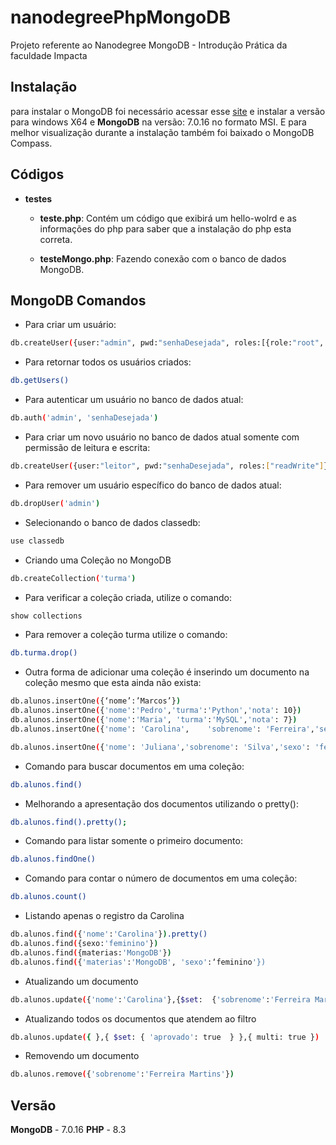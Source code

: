 # nanodegreePhpMongoDB
Projeto referente ao Nanodegree MongoDB - Introdução Prática da faculdade Impacta 

## Instalação
para instalar o MongoDB foi necessário acessar esse [site](https://www.mongodb.com/try/download/community) e instalar a versão para windows X64 e **MongoDB** na versão: 7.0.16 no formato MSI. E para melhor visualização durante a instalação também foi baixado o MongoDB Compass.

## Códigos
- **testes**
    - **teste.php**: Contém um código que exibirá um hello-wolrd e as informações do php para saber que a instalação do php esta correta.

    - **testeMongo.php**: Fazendo conexão com o banco de dados MongoDB.

## MongoDB Comandos
- Para criar um usuário:
```bash
db.createUser({user:"admin", pwd:"senhaDesejada", roles:[{role:"root", db:"admin"}]})
```

- Para retornar todos os usuários criados:
```bash
db.getUsers()
```

- Para autenticar um usuário no banco de dados atual:
```bash
db.auth('admin', 'senhaDesejada')
```

- Para criar um novo usuário no banco de dados atual somente com permissão de leitura e escrita:
```bash
db.createUser({user:"leitor", pwd:"senhaDesejada", roles:["readWrite"]})
```

- Para remover um usuário específico do banco de dados atual:
```bash
db.dropUser('admin')
```

- Selecionando o banco de dados classedb:
```bash
use classedb
```

- Criando uma Coleção no MongoDB
```bash
db.createCollection('turma')
```

- Para verificar a coleção criada, utilize o comando:
```bash
show collections
```

- Para remover a coleção turma utilize o comando:
```bash
db.turma.drop() 
```

- Outra forma de adicionar uma coleção é inserindo um documento na coleção mesmo que esta ainda não exista:
```bash
db.alunos.insertOne({‘nome’:’Marcos’})
db.alunos.insertOne({'nome':'Pedro','turma':'Python','nota': 10})
db.alunos.insertOne({'nome':'Maria', 'turma':'MySQL','nota': 7})
db.alunos.insertOne({'nome': 'Carolina',	'sobrenome': 'Ferreira','sexo': 'feminino','idade': 29,	'email': 'carol@yahoo.com', 'materias': ['MongoDB','Riak','Java'], 	'notas': {'MongoDB': 10, 'Riak': 8, 'Java': 9}})

db.alunos.insertOne({'nome': 'Juliana','sobrenome': 'Silva','sexo': 'feminino','idade': 21,'materias': ['Riak','Python']})
```

- Comando para buscar documentos em uma coleção:
```bash
db.alunos.find()
```

- Melhorando a apresentação dos documentos utilizando o pretty():
```bash
db.alunos.find().pretty();
```

- Comando para listar somente o primeiro documento:
```bash
db.alunos.findOne()
```


- Comando para contar o número de documentos em uma coleção:
```bash
db.alunos.count()
```

- Listando apenas o registro da Carolina
```bash
db.alunos.find({'nome':'Carolina'}).pretty()
db.alunos.find({sexo:'feminino'})
db.alunos.find({materias:'MongoDB'})
db.alunos.find({'materias':'MongoDB', 'sexo':‘feminino'})
```

- Atualizando um documento
```bash
db.alunos.update({'nome':'Carolina'},{$set:  {'sobrenome':'Ferreira Martins'}})
```

- Atualizando todos os documentos que atendem ao filtro
```bash
db.alunos.update({ },{ $set: { 'aprovado': true  } },{ multi: true })
```

- Removendo um documento
```bash
db.alunos.remove({'sobrenome':'Ferreira Martins'})
```

## Versão
**MongoDB** - 7.0.16
**PHP** - 8.3
